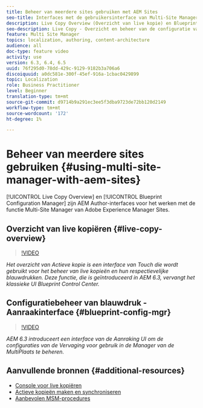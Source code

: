 ```yaml
---
title: Beheer van meerdere sites gebruiken met AEM Sites
seo-title: Interfaces met de gebruikersinterface van Multi-Site Manager gebruiken met Adobe Experience Manager
description: Live Copy Overview (Overzicht van live kopie) en Blueprint Configuration Manager zijn interface met Touch UI voor het werken met beheer van meerdere sites.
seo-description: Live Copy - Overzicht en beheer van de configuratie van blauwdrukken zijn interface met Touch UI voor het werken met beheer van meerdere sites met Adobe Experience Manager.
feature: Multi Site Manager
topics: localization, authoring, content-architecture
audience: all
doc-type: feature video
activity: use
version: 6.3, 6.4, 6.5
uuid: 76f295d0-78dd-429c-9129-9182b3a706a6
discoiquuid: a0dc581e-300f-45ef-916a-1cbac0429899
topic: Localization
role: Business Practitioner
level: Beginner
translation-type: tm+mt
source-git-commit: d9714b9a291ec3ee5f3dba9723de72bb120d2149
workflow-type: tm+mt
source-wordcount: '172'
ht-degree: 1%

---
```



# Beheer van meerdere sites gebruiken {#using-multi-site-manager-with-aem-sites}

[!UICONTROL Live Copy Overview] en  [!UICONTROL Blueprint Configuration Manager] zijn AEM Author-interfaces voor het werken met de functie Multi-Site Manager van Adobe Experience Manager Sites.

## Overzicht van live kopiëren {#live-copy-overview}

>[!VIDEO](https://video.tv.adobe.com/v/17054/?quality=9&learn=on)

*Het overzicht van Actieve kopie is een interface van Touch die wordt gebruikt voor het beheer van live kopieën en hun respectievelijke blauwdrukken. Deze functie, die is geïntroduceerd in AEM 6.3, vervangt het klassieke UI Blueprint Control Center.*

## Configuratiebeheer van blauwdruk - Aanraakinterface {#blueprint-config-mgr}

>[!VIDEO](https://video.tv.adobe.com/v/17056/?quality=9&learn=on)

*AEM 6.3 introduceert een interface van de Aanraking UI om de configuraties van de Vervaging voor gebruik in de Manager van de MultiPlaats te beheren.*

## Aanvullende bronnen {#additional-resources}

* [Console voor live kopiëren](https://helpx.adobe.com/experience-manager/6-5/sites/administering/using/msm-livecopy-overview.html)
* [Actieve kopieën maken en synchroniseren](https://helpx.adobe.com/experience-manager/6-5/sites/administering/using/msm-livecopy.html)
* [Aanbevolen MSM-procedures](https://helpx.adobe.com/experience-manager/6-5/sites/administering/using/msm-best-practices.html)
